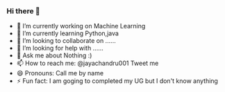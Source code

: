 ### Hi there 👋
- 🔭 I’m currently working on Machine Learning
- 🌱 I’m currently learning Python,java
- 👯 I’m looking to collaborate on ......
- 🤔 I’m looking for help with ......
- 💬 Ask me about Nothing :)
- 📫 How to reach me: @jayachandru001 Tweet me
- 😄 Pronouns: Call me by name
- ⚡ Fun fact: I am goging to completed my UG but I don't know anything
<!--
**jayachandru001/jayachandru001** is a ✨ _special_ ✨ repository because its `README.md` (this file) appears on your GitHub profile.
-->

